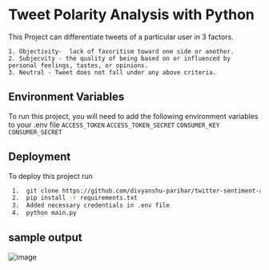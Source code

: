 
# Tweet Polarity Analysis with Python

This Project can differentiate tweets of a particular user in 3 factors.

    1. Objectivity-  lack of favoritism toward one side or another.
    2. Subjecvity - the quality of being based on or influenced by personal feelings, tastes, or opinions.
    3. Neutral - Tweet does not fall under any above criteria.


    
## Environment Variables

To run this project, you will need to add the following environment variables to your .env file 
`ACCESS_TOKEN`
`ACCESS_TOKEN_SECRET`
`CONSUMER_KEY`
`CONSUMER_SECRET`


## Deployment

To deploy this project run

```bash
 1.  git clone https://github.com/divyanshu-parihar/twitter-sentiment-analysis-python.git
 2.  pip install -r requirements.txt
 3.  Added necessary credentials in .env file
 4.  python main.py
```

## sample output

![image](https://user-images.githubusercontent.com/58904683/149621296-71f2cc5a-dceb-40f2-a5b5-496683ef702c.png)

